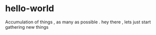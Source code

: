 # hello-world
Accumulation of things , as many as possible .
hey there , lets just start gathering new things
